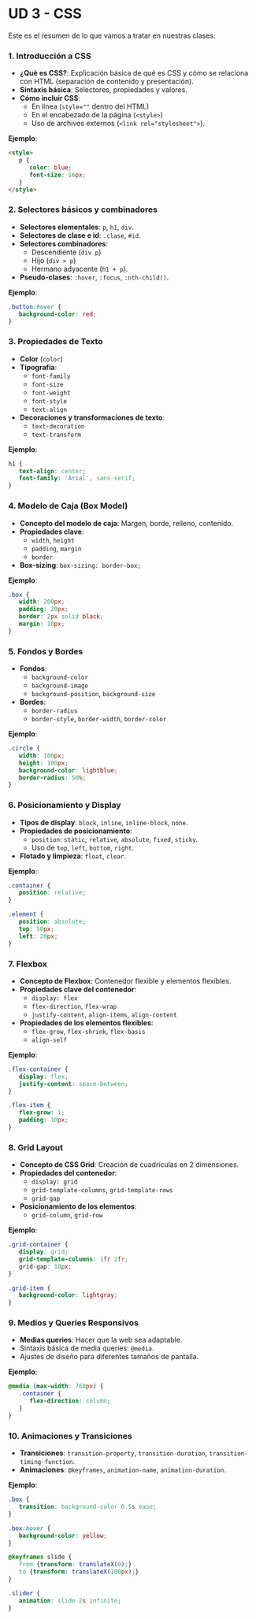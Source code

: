 # UD 3 - CSS
Este es el resumen de lo que vamos a tratar en nuestras clases:

### 1. **Introducción a CSS**
   - **¿Qué es CSS?**: Explicación básica de qué es CSS y cómo se relaciona con HTML (separación de contenido y presentación).
   - **Sintaxis básica**: Selectores, propiedades y valores.
   - **Cómo incluir CSS**: 
     - En línea (`style=""` dentro del HTML)
     - En el encabezado de la página (`<style>`)
     - Uso de archivos externos (`<link rel="stylesheet">`).

   **Ejemplo**:
   ```html
   <style>
      p {
         color: blue;
         font-size: 16px;
      }
   </style>
   ```

### 2. **Selectores básicos y combinadores**
   - **Selectores elementales**: `p`, `h1`, `div`.
   - **Selectores de clase e id**: `.clase`, `#id`.
   - **Selectores combinadores**: 
     - Descendiente (`div p`)
     - Hijo (`div > p`)
     - Hermano adyacente (`h1 + p`).
   - **Pseudo-clases**: `:hover`, `:focus`, `:nth-child()`.

   **Ejemplo**:
   ```css
   .button:hover {
      background-color: red;
   }
   ```

### 3. **Propiedades de Texto**
   - **Color** (`color`)
   - **Tipografía**: 
     - `font-family`
     - `font-size`
     - `font-weight`
     - `font-style`
     - `text-align`
   - **Decoraciones y transformaciones de texto**: 
     - `text-decoration`
     - `text-transform`
   
   **Ejemplo**:
   ```css
   h1 {
      text-align: center;
      font-family: 'Arial', sans-serif;
   }
   ```

### 4. **Modelo de Caja (Box Model)**
   - **Concepto del modelo de caja**: Margen, borde, relleno, contenido.
   - **Propiedades clave**:
     - `width`, `height`
     - `padding`, `margin`
     - `border`
   - **Box-sizing**: `box-sizing: border-box;`

   **Ejemplo**:
   ```css
   .box {
      width: 200px;
      padding: 20px;
      border: 2px solid black;
      margin: 10px;
   }
   ```

### 5. **Fondos y Bordes**
   - **Fondos**:
     - `background-color`
     - `background-image`
     - `background-position`, `background-size`
   - **Bordes**:
     - `border-radius`
     - `border-style`, `border-width`, `border-color`
   
   **Ejemplo**:
   ```css
   .circle {
      width: 100px;
      height: 100px;
      background-color: lightblue;
      border-radius: 50%;
   }
   ```

### 6. **Posicionamiento y Display**
   - **Tipos de display**: `block`, `inline`, `inline-block`, `none`.
   - **Propiedades de posicionamiento**:
     - `position`: `static`, `relative`, `absolute`, `fixed`, `sticky`.
     - Uso de `top`, `left`, `bottom`, `right`.
   - **Flotado y limpieza**: `float`, `clear`.
   
   **Ejemplo**:
   ```css
   .container {
      position: relative;
   }

   .element {
      position: absolute;
      top: 50px;
      left: 20px;
   }
   ```

### 7. **Flexbox**
   - **Concepto de Flexbox**: Contenedor flexible y elementos flexibles.
   - **Propiedades clave del contenedor**: 
     - `display: flex`
     - `flex-direction`, `flex-wrap`
     - `justify-content`, `align-items`, `align-content`
   - **Propiedades de los elementos flexibles**:
     - `flex-grow`, `flex-shrink`, `flex-basis`
     - `align-self`

   **Ejemplo**:
   ```css
   .flex-container {
      display: flex;
      justify-content: space-between;
   }

   .flex-item {
      flex-grow: 1;
      padding: 10px;
   }
   ```

### 8. **Grid Layout**
   - **Concepto de CSS Grid**: Creación de cuadrículas en 2 dimensiones.
   - **Propiedades del contenedor**:
     - `display: grid`
     - `grid-template-columns`, `grid-template-rows`
     - `grid-gap`
   - **Posicionamiento de los elementos**:
     - `grid-column`, `grid-row`

   **Ejemplo**:
   ```css
   .grid-container {
      display: grid;
      grid-template-columns: 1fr 2fr;
      grid-gap: 10px;
   }

   .grid-item {
      background-color: lightgray;
   }
   ```

### 9. **Medios y Queries Responsivos**
   - **Medias queries**: Hacer que la web sea adaptable.
   - Sintaxis básica de media queries: `@media`.
   - Ajustes de diseño para diferentes tamaños de pantalla.

   **Ejemplo**:
   ```css
   @media (max-width: 768px) {
      .container {
         flex-direction: column;
      }
   }
   ```

### 10. **Animaciones y Transiciones**
   - **Transiciones**: `transition-property`, `transition-duration`, `transition-timing-function`.
   - **Animaciones**: `@keyframes`, `animation-name`, `animation-duration`.

   **Ejemplo**:
   ```css
   .box {
      transition: background-color 0.5s ease;
   }

   .box:hover {
      background-color: yellow;
   }

   @keyframes slide {
      from {transform: translateX(0);}
      to {transform: translateX(100px);}
   }

   .slider {
      animation: slide 2s infinite;
   }
   ```

